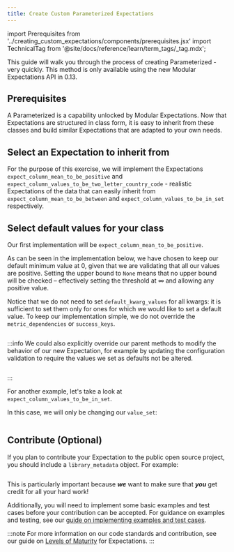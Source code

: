 ```yaml
---
title: Create Custom Parameterized Expectations
---
```

import Prerequisites from '../creating_custom_expectations/components/prerequisites.jsx'
import TechnicalTag from '@site/docs/reference/learn/term_tags/_tag.mdx';

This guide will walk you through the process of creating Parameterized <TechnicalTag tag="expectation" text="Expectations" /> - very quickly. This method is only available using the new Modular Expectations API in 0.13.

## Prerequisites

<Prerequisites>

</Prerequisites>

A Parameterized <TechnicalTag tag="expectation" text="Expectation"/> is a capability unlocked by Modular Expectations. Now that Expectations are structured in class form, it is easy to inherit from these classes and build similar Expectations that are adapted to your own needs.

## Select an Expectation to inherit from

For the purpose of this exercise, we will implement the Expectations `expect_column_mean_to_be_positive` and `expect_column_values_to_be_two_letter_country_code` - realistic Expectations
of the data that can easily inherit from `expect_column_mean_to_be_between` and `expect_column_values_to_be_in_set` respectively.

## Select default values for your class

Our first implementation will be `expect_column_mean_to_be_positive`.

As can be seen in the implementation below, we have chosen to keep our default minimum value at 0, given that we are validating that all our values are positive. Setting the upper bound to `None` means that no upper bound will be checked – effectively setting the threshold at ∞ and allowing any positive value.

Notice that we do not need to set `default_kwarg_values` for all kwargs: it is sufficient to set them only for ones for which we would like to set a default value. To keep our implementation simple, we do not override the `metric_dependencies` or `success_keys`.

````python name="docs/docusaurus/docs/oss/guides/expectations/creating_custom_expectations/test_expect_column_mean_to_be_positive.py ExpectColumnMeanToBePositive_class_def"
````

:::info
We could also explicitly override our parent methods to modify the behavior of our new Expectation, for example by updating the configuration validation to require the values we set as defaults not be altered.

```python name="docs/docusaurus/docs/oss/guides/expectations/creating_custom_expectations/test_expect_column_mean_to_be_positive.py validate_config"
```
:::

For another example, let's take a look at `expect_column_values_to_be_in_set`.

In this case, we will only be changing our `value_set`:

```python name="docs/docusaurus/docs/oss/guides/expectations/creating_custom_expectations/test_expect_column_values_to_be_in_set.py ExpectColumnValuesToBeTwoLetterCountryCode_class_def"
```

## Contribute (Optional)

If you plan to contribute your Expectation to the public open source project, you should include a `library_metadata` object. For example:

```python name="docs/docusaurus/docs/oss/guides/expectations/creating_custom_expectations/test_expect_column_mean_to_be_positive.py library_metadata"
```

This is particularly important because ***we*** want to make sure that ***you*** get credit for all your hard work!

Additionally, you will need to implement some basic examples and test cases before your contribution can be accepted. For guidance on examples and testing, see our [guide on implementing examples and test cases](../features_custom_expectations/how_to_add_example_cases_for_an_expectation.md).

:::note
For more information on our code standards and contribution, see our guide on [Levels of Maturity](/docs/oss/contributing/contributing_maturity#expectation-contributions) for Expectations.
:::
